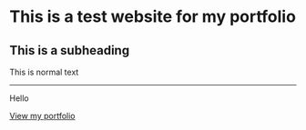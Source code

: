 # This is a test website for my portfolio

## This is a subheading

This is normal text

---

Hello


[View my portfolio](https://bakkerbrendan.github.io/portfolio/)
